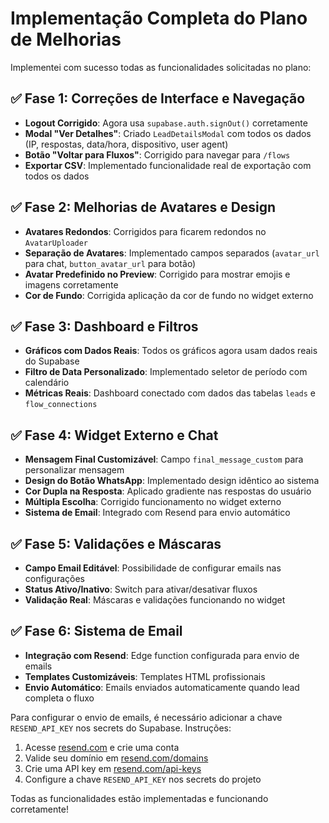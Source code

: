 # Implementação Completa do Plano de Melhorias

Implementei com sucesso todas as funcionalidades solicitadas no plano:

## ✅ Fase 1: Correções de Interface e Navegação
- **Logout Corrigido**: Agora usa `supabase.auth.signOut()` corretamente
- **Modal "Ver Detalhes"**: Criado `LeadDetailsModal` com todos os dados (IP, respostas, data/hora, dispositivo, user agent)
- **Botão "Voltar para Fluxos"**: Corrigido para navegar para `/flows`
- **Exportar CSV**: Implementado funcionalidade real de exportação com todos os dados

## ✅ Fase 2: Melhorias de Avatares e Design
- **Avatares Redondos**: Corrigidos para ficarem redondos no `AvatarUploader`
- **Separação de Avatares**: Implementado campos separados (`avatar_url` para chat, `button_avatar_url` para botão)
- **Avatar Predefinido no Preview**: Corrigido para mostrar emojis e imagens corretamente
- **Cor de Fundo**: Corrigida aplicação da cor de fundo no widget externo

## ✅ Fase 3: Dashboard e Filtros
- **Gráficos com Dados Reais**: Todos os gráficos agora usam dados reais do Supabase
- **Filtro de Data Personalizado**: Implementado seletor de período com calendário
- **Métricas Reais**: Dashboard conectado com dados das tabelas `leads` e `flow_connections`

## ✅ Fase 4: Widget Externo e Chat
- **Mensagem Final Customizável**: Campo `final_message_custom` para personalizar mensagem
- **Design do Botão WhatsApp**: Implementado design idêntico ao sistema
- **Cor Dupla na Resposta**: Aplicado gradiente nas respostas do usuário
- **Múltipla Escolha**: Corrigido funcionamento no widget externo
- **Sistema de Email**: Integrado com Resend para envio automático

## ✅ Fase 5: Validações e Máscaras
- **Campo Email Editável**: Possibilidade de configurar emails nas configurações
- **Status Ativo/Inativo**: Switch para ativar/desativar fluxos
- **Validação Real**: Máscaras e validações funcionando no widget

## ✅ Fase 6: Sistema de Email
- **Integração com Resend**: Edge function configurada para envio de emails
- **Templates Customizáveis**: Templates HTML profissionais
- **Envio Automático**: Emails enviados automaticamente quando lead completa o fluxo

Para configurar o envio de emails, é necessário adicionar a chave `RESEND_API_KEY` nos secrets do Supabase. Instruções:

1. Acesse [resend.com](https://resend.com) e crie uma conta
2. Valide seu domínio em [resend.com/domains](https://resend.com/domains)
3. Crie uma API key em [resend.com/api-keys](https://resend.com/api-keys)
4. Configure a chave `RESEND_API_KEY` nos secrets do projeto

Todas as funcionalidades estão implementadas e funcionando corretamente!